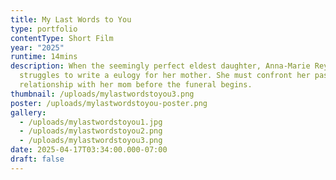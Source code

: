 ```yaml
---
title: My Last Words to You
type: portfolio
contentType: Short Film
year: "2025"
runtime: 14mins
description: When the seemingly perfect eldest daughter, Anna-Marie Reyes,
  struggles to write a eulogy for her mother. She must confront her past complex
  relationship with her mom before the funeral begins.
thumbnail: /uploads/mylastwordstoyou3.png
poster: /uploads/mylastwordstoyou-poster.png
gallery:
  - /uploads/mylastwordstoyou1.jpg
  - /uploads/mylastwordstoyou2.png
  - /uploads/mylastwordstoyou3.png
date: 2025-04-17T03:34:00.000-07:00
draft: false
---
```

